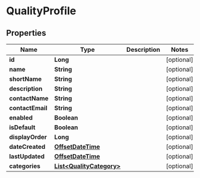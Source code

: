 

# QualityProfile

## Properties

Name | Type | Description | Notes
------------ | ------------- | ------------- | -------------
**id** | **Long** |  |  [optional]
**name** | **String** |  |  [optional]
**shortName** | **String** |  |  [optional]
**description** | **String** |  |  [optional]
**contactName** | **String** |  |  [optional]
**contactEmail** | **String** |  |  [optional]
**enabled** | **Boolean** |  |  [optional]
**isDefault** | **Boolean** |  |  [optional]
**displayOrder** | **Long** |  |  [optional]
**dateCreated** | [**OffsetDateTime**](OffsetDateTime.md) |  |  [optional]
**lastUpdated** | [**OffsetDateTime**](OffsetDateTime.md) |  |  [optional]
**categories** | [**List&lt;QualityCategory&gt;**](QualityCategory.md) |  |  [optional]




